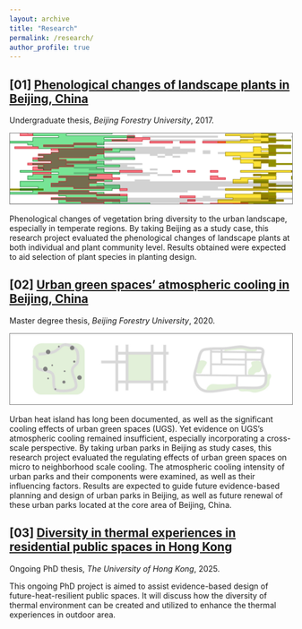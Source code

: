 ```yaml
---
layout: archive
title: "Research"
permalink: /research/
author_profile: true
---
```


<b>[01]</b>  [Phenological changes of landscape plants in Beijing, China](/research/2017-Phenology)
----

Undergraduate thesis, <i>Beijing Forestry University</i>, 2017.

<img src="/images/PhenoMap.jpg" alt="icon" style="width: 700px; height: auto; border: 1px solid grey;"/>

Phenological changes of vegetation bring diversity to the urban landscape, especially in temperate regions. By taking Beijing as a study case, this research project evaluated the phenological changes of landscape plants at both individual and plant community level. Results obtained were expected to aid selection of plant species in planting design.


<b>[02]</b>  [Urban green spaces’ atmospheric cooling in Beijing, China](/research/2020-UGScooling)
----

Master degree thesis, <i>Beijing Forestry University</i>, 2020.

<img src="/images/2020UGS.jpg" alt="icon" style="width: 700px; height: auto; border: 1px solid grey;"/>

Urban heat island has long been documented, as well as the significant cooling effects of urban green spaces (UGS). Yet evidence on UGS’s atmospheric cooling remained insufficient, especially incorporating a cross-scale perspective. By taking urban parks in Beijing as study cases, this research project evaluated the regulating effects of urban green spaces on micro to neighborhood scale cooling. The atmospheric cooling intensity of urban parks and their components were examined, as well as their influencing factors. Results are expected to guide future evidence-based planning and design of urban parks in Beijing, as well as future renewal of these urban parks located at the core area of Beijing, China.



<b>[03]</b>  [Diversity in thermal experiences in residential public spaces in Hong Kong](/research/2025-dOTC)
----

Ongoing PhD thesis, <i>The University of Hong Kong</i>, 2025.

This ongoing PhD project is aimed to assist evidence-based design of future-heat-resilient public spaces. It will discuss how the diversity of thermal environment can be created and utilized to enhance the thermal experiences in outdoor area.

